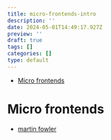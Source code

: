 ```yaml
---
title: micro-frontends-intro
description: ''
date: 2024-05-01T14:49:17.927Z
preview: ''
draft: true
tags: []
categories: []
type: default
---
```


<!-- START doctoc generated TOC please keep comment here to allow auto update -->
<!-- DON'T EDIT THIS SECTION, INSTEAD RE-RUN doctoc TO UPDATE -->

- [Micro frontends](#micro-frontends)

<!-- END doctoc generated TOC please keep comment here to allow auto update -->

# Micro frontends

- [martin fowler](https://martinfowler.com/articles/micro-frontends.html)

